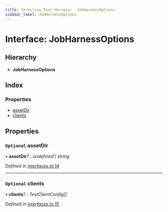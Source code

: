 ```yaml
---
title: Teraslice Test Harness: `JobHarnessOptions`
sidebar_label: JobHarnessOptions
---
```


# Interface: JobHarnessOptions

## Hierarchy

* **JobHarnessOptions**

## Index

### Properties

* [assetDir](jobharnessoptions.md#optional-assetdir)
* [clients](jobharnessoptions.md#optional-clients)

## Properties

### `Optional` assetDir

• **assetDir**? : *undefined | string*

*Defined in [interfaces.ts:14](https://github.com/terascope/teraslice/blob/653cf7530/packages/teraslice-test-harness/src/interfaces.ts#L14)*

___

### `Optional` clients

• **clients**? : *TestClientConfig[]*

*Defined in [interfaces.ts:15](https://github.com/terascope/teraslice/blob/653cf7530/packages/teraslice-test-harness/src/interfaces.ts#L15)*
